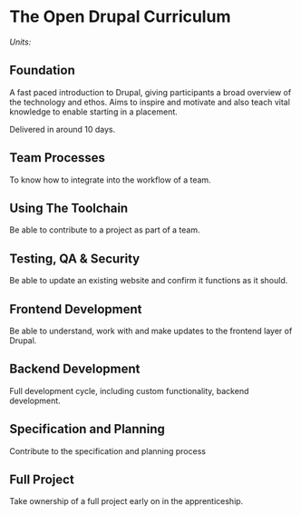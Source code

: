 The Open Drupal Curriculum
==========================

*Units:*

Foundation
----------

A fast paced introduction to Drupal, giving participants a broad overview of the technology and ethos. Aims to inspire and motivate and also teach vital knowledge to enable starting in a placement.

Delivered in around 10 days.

Team Processes
--------------

To know how to integrate into the workflow of a team.

Using The Toolchain
-------------------

Be able to contribute to a project as part of a team.

Testing, QA & Security
----------------------

Be able to update an existing website and confirm it functions as it should.

Frontend Development
--------------------

Be able to understand, work with and make updates to the frontend layer of Drupal.

Backend Development
-------------------

Full development cycle, including custom functionality, backend development.

Specification and Planning
--------------------------

Contribute to the specification and planning process

Full Project
------------

Take ownership of a full project early on in the apprenticeship.
